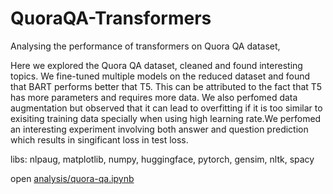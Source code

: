# QuoraQA-Transformers

 Analysing the performance of transformers on Quora QA dataset,

Here we explored the Quora QA dataset, cleaned and found interesting topics. We fine-tuned multiple models on the reduced dataset and found that BART performs better that T5. This can be attributed to the fact that T5 has more parameters and requires more data. We also perfomed data augmentation but observed that it can lead to overfitting if it is too similar to exisiting training data specially when using high learning rate.We perfomed an interesting experiment involving both answer and question prediction which results in singificant loss in test loss.

libs: nlpaug, matplotlib, numpy, huggingface, pytorch, gensim, nltk, spacy

open [analysis/quora-qa.ipynb](https://github.com/willtryagain/QuoraQA-Transformers/blob/main/analysis/quora-qa.ipynb)
